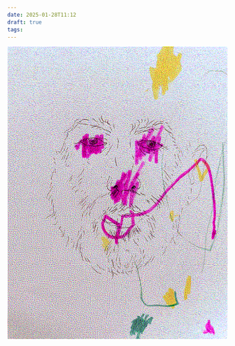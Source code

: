 ```yaml
---
date: 2025-01-28T11:12
draft: true
tags:
---
```

![attachment-2025-01-28_1](/content/attachment/zettel-notes/attachment-2025-01-28.png)
